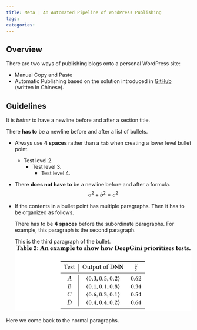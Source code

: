 ```yaml
---
title: Meta | An Automated Pipeline of WordPress Publishing
tags: 
categories:
---
```


## Overview

There are two ways of publishing blogs onto a personal WordPress site:

- Manual Copy and Paste
- Automatic Publishing based on the solution introduced in [GitHub](https://github.com/zhaoolee/WordPressXMLRPCTools) (written in Chinese).

## Guidelines

It is *better* to have a newline before and after a section title.

There **has to** be a newline before and after a list of bullets.

- Always use **4 spaces** rather than a `tab` when creating a lower level bullet point.
    - Test level 2.
        - Test level 3.
            - Test level 4.
- There **does not have to** be a newline before and after a formula.
 $$
 a^2 + b^2 = c^2
 $$
- If the contents in a bullet point has multiple paragraphs. Then it has to be organized as follows.
  
    There has to be **4 spaces** before the subordinate paragraphs. For example, this paragraph is the second paragraph.

    This is the third paragraph of the bullet.
    ![](https://raw.githubusercontent.com/guanqun-yang/remote-images/master/2023/08/upgit_20230827_1693175262.png)

Here we come back to the normal paragraphs.
